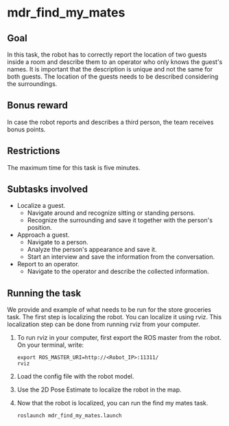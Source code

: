 # mdr_find_my_mates

## Goal

In this task, the robot has to correctly report the location of two guests inside a room and describe them to an operator who only knows the guest's names. It is important that the description is unique and not the same for both guests. The location of the guests needs to be described considering the surroundings.

## Bonus reward

In case the robot reports and describes a third person, the team receives bonus points.

## Restrictions

The maximum time for this task is five minutes.

## Subtasks involved

- Localize a guest.
  - Navigate around and recognize sitting or standing persons.
  - Recognize the surrounding and save it together with the person's position.
- Approach a guest.
  - Navigate to a person.
  - Analyze the person's appearance and save it.
  - Start an interview and save the information from the conversation.
- Report to an operator.
  - Navigate to the operator and describe the collected information. 


## Running the task

We provide and example of what needs to be run for the store groceries task. The first step is localizing the robot. You can localize it using rviz. This localization step can be done from running rviz from your computer.

1. To run rviz in your computer, first export the ROS master from the robot. On your terminal, write:

    ```
    export ROS_MASTER_URI=http://<Robot_IP>:11311/
    rviz
    ```

2. Load the config file with the robot model.

3. Use the 2D Pose Estimate to localize the robot in the map.

4. Now that the robot is localized, you can run the find my mates task.

    ```
    roslaunch mdr_find_my_mates.launch
    ```
